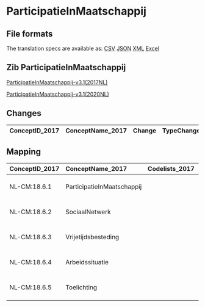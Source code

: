 # ParticipatieInMaatschappij
## File formats

The translation specs are available as: 
[CSV](../csv/ParticipatieInMaatschappij.csv) [JSON](../json/ParticipatieInMaatschappij.json) [XML](../xml/ParticipatieInMaatschappij.xml) [Excel](../excel/ParticipatieInMaatschappij.xlsx)



## Zib ParticipatieInMaatschappij

[ParticipatieInMaatschappij-v3.1(2017NL)](https://zibs.nl/wiki/ParticipatieInMaatschappij-v3.1(2017NL))

[ParticipatieInMaatschappij-v3.1(2020NL)](https://zibs.nl/wiki/ParticipatieInMaatschappij-v3.1(2020NL))









## Changes

| ConceptID_2017   | ConceptName_2017   | Change   | TypeChange   | Impact_heen   | TRANSLATIE_spec_heen   | Impact_terug   | TRANSLATIE_spec_terug   | Omschrijving   |
|------------------|--------------------|----------|--------------|---------------|------------------------|----------------|-------------------------|----------------|

## Mapping

| ConceptID_2017   | ConceptName_2017           | Codelists_2017   | Change                  | ConceptID_2020   | ConceptName_2020           | Codelists_2020   | Bits   | Omschrijving   | TypeChange   | Impact_heen   | TRANSLATIE_spec_heen   | Impact_terug   | TRANSLATIE_spec_terug   |
|:-----------------|:---------------------------|:-----------------|:------------------------|:-----------------|:---------------------------|:-----------------|:-------|:---------------|:-------------|:--------------|:-----------------------|:---------------|:------------------------|
| NL-CM:18.6.1     | ParticipatieInMaatschappij |                  | groen: geen wijzigingen | NL-CM:18.6.1     | ParticipatieInMaatschappij |                  |        |                |              |               |                        |                |                         |
| NL-CM:18.6.2     | SociaalNetwerk             |                  | groen: geen wijzigingen | NL-CM:18.6.2     | SociaalNetwerk             |                  |        |                |              |               |                        |                |                         |
| NL-CM:18.6.3     | Vrijetijdsbesteding        |                  | groen: geen wijzigingen | NL-CM:18.6.3     | Vrijetijdsbesteding        |                  |        |                |              |               |                        |                |                         |
| NL-CM:18.6.4     | Arbeidssituatie            |                  | groen: geen wijzigingen | NL-CM:18.6.4     | Arbeidssituatie            |                  |        |                |              |               |                        |                |                         |
| NL-CM:18.6.5     | Toelichting                |                  | groen: geen wijzigingen | NL-CM:18.6.5     | Toelichting                |                  |        |                |              |               |                        |                |                         |

